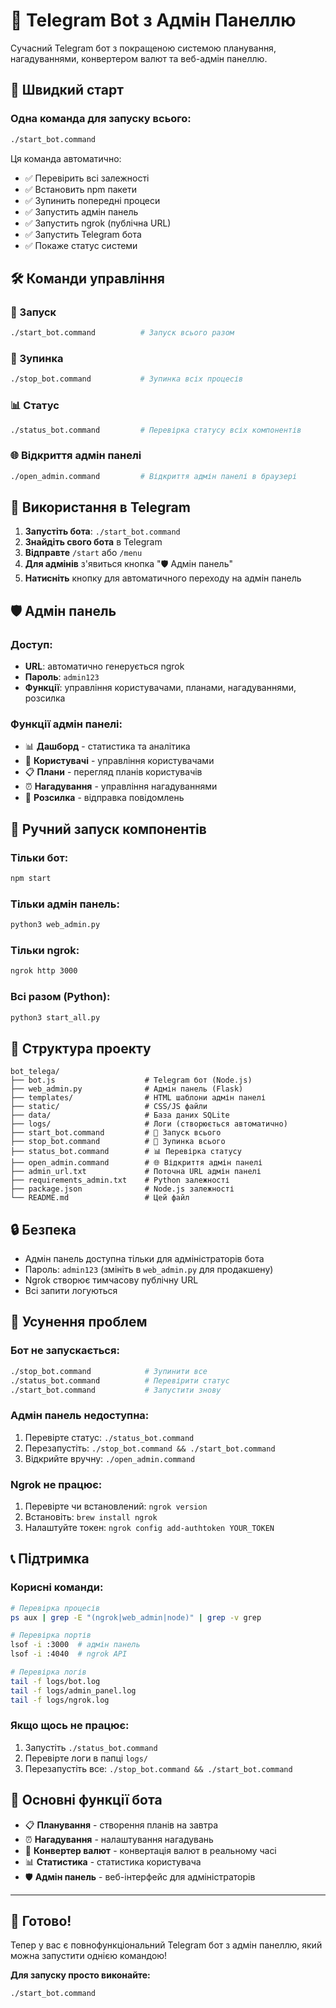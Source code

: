 # 🤖 Telegram Bot з Адмін Панеллю

Сучасний Telegram бот з покращеною системою планування, нагадуваннями, конвертером валют та веб-адмін панеллю.

## 🚀 Швидкий старт

### Одна команда для запуску всього:

```bash
./start_bot.command
```

Ця команда автоматично:

- ✅ Перевірить всі залежності
- ✅ Встановить npm пакети
- ✅ Зупинить попередні процеси
- ✅ Запустить адмін панель
- ✅ Запустить ngrok (публічна URL)
- ✅ Запустить Telegram бота
- ✅ Покаже статус системи

## 🛠️ Команди управління

### 🚀 Запуск

```bash
./start_bot.command          # Запуск всього разом
```

### 🛑 Зупинка

```bash
./stop_bot.command           # Зупинка всіх процесів
```

### 📊 Статус

```bash
./status_bot.command         # Перевірка статусу всіх компонентів
```

### 🌐 Відкриття адмін панелі

```bash
./open_admin.command         # Відкриття адмін панелі в браузері
```

## 📱 Використання в Telegram

1. **Запустіть бота**: `./start_bot.command`
2. **Знайдіть свого бота** в Telegram
3. **Відправте** `/start` або `/menu`
4. **Для адмінів** з'явиться кнопка "🛡️ Адмін панель"
5. **Натисніть** кнопку для автоматичного переходу на адмін панель

## 🛡️ Адмін панель

### Доступ:

- **URL**: автоматично генерується ngrok
- **Пароль**: `admin123`
- **Функції**: управління користувачами, планами, нагадуваннями, розсилка

### Функції адмін панелі:

- 📊 **Дашборд** - статистика та аналітика
- 👥 **Користувачі** - управління користувачами
- 📋 **Плани** - перегляд планів користувачів
- ⏰ **Нагадування** - управління нагадуваннями
- 📢 **Розсилка** - відправка повідомлень

## 🔧 Ручний запуск компонентів

### Тільки бот:

```bash
npm start
```

### Тільки адмін панель:

```bash
python3 web_admin.py
```

### Тільки ngrok:

```bash
ngrok http 3000
```

### Всі разом (Python):

```bash
python3 start_all.py
```

## 📁 Структура проекту

```
bot_telega/
├── bot.js                    # Telegram бот (Node.js)
├── web_admin.py              # Адмін панель (Flask)
├── templates/                # HTML шаблони адмін панелі
├── static/                   # CSS/JS файли
├── data/                     # База даних SQLite
├── logs/                     # Логи (створюється автоматично)
├── start_bot.command         # 🚀 Запуск всього
├── stop_bot.command          # 🛑 Зупинка всього
├── status_bot.command        # 📊 Перевірка статусу
├── open_admin.command        # 🌐 Відкриття адмін панелі
├── admin_url.txt             # Поточна URL адмін панелі
├── requirements_admin.txt    # Python залежності
├── package.json              # Node.js залежності
└── README.md                 # Цей файл
```

## 🔒 Безпека

- Адмін панель доступна тільки для адміністраторів бота
- Пароль: `admin123` (змініть в `web_admin.py` для продакшену)
- Ngrok створює тимчасову публічну URL
- Всі запити логуються

## 🚨 Усунення проблем

### Бот не запускається:

```bash
./stop_bot.command            # Зупинити все
./status_bot.command          # Перевірити статус
./start_bot.command           # Запустити знову
```

### Адмін панель недоступна:

1. Перевірте статус: `./status_bot.command`
2. Перезапустіть: `./stop_bot.command && ./start_bot.command`
3. Відкрийте вручну: `./open_admin.command`

### Ngrok не працює:

1. Перевірте чи встановлений: `ngrok version`
2. Встановіть: `brew install ngrok`
3. Налаштуйте токен: `ngrok config add-authtoken YOUR_TOKEN`

## 📞 Підтримка

### Корисні команди:

```bash
# Перевірка процесів
ps aux | grep -E "(ngrok|web_admin|node)" | grep -v grep

# Перевірка портів
lsof -i :3000  # адмін панель
lsof -i :4040  # ngrok API

# Перевірка логів
tail -f logs/bot.log
tail -f logs/admin_panel.log
tail -f logs/ngrok.log
```

### Якщо щось не працює:

1. Запустіть `./status_bot.command`
2. Перевірте логи в папці `logs/`
3. Перезапустіть все: `./stop_bot.command && ./start_bot.command`

## 🎯 Основні функції бота

- 📋 **Планування** - створення планів на завтра
- ⏰ **Нагадування** - налаштування нагадувань
- 💱 **Конвертер валют** - конвертація валют в реальному часі
- 📊 **Статистика** - статистика користувача
- 🛡️ **Адмін панель** - веб-інтерфейс для адміністраторів

---

## 🎉 Готово!

Тепер у вас є повнофункціональний Telegram бот з адмін панеллю, який можна запустити однією командою!

**Для запуску просто виконайте:**

```bash
./start_bot.command
```
